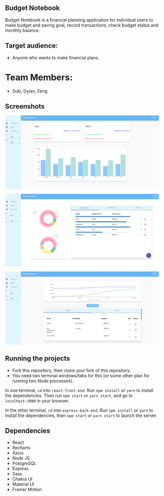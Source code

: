 ## Budget Notebook

Budget Notebook is a financial planning application for individual users to make budget and saving goal, record transactions, check budget status and monthly balance.

## Target audience:

* Anyone who wants to make financial plans.

# Team Members: 

* Suki, Dylan, Feng

## Screenshots
!["screenshot of the dashboard"](https://raw.githubusercontent.com/SophiaL1024/Budget-Notebook/main/react-front-end/public/img/DashboardScreenshot.png)

!["screenshot of the budget page"](https://raw.githubusercontent.com/SophiaL1024/Budget-Notebook/main/react-front-end/public/img/BudgetPage.png)

!["screenshot of the transaction page"](https://raw.githubusercontent.com/SophiaL1024/Budget-Notebook/main/react-front-end/public/img/TransactionPage.png)

## Running the projects

* Fork this repository, then clone your fork of this repository.
* You need two terminal windows/tabs for this (or some other plan for running two Node processes).

In one terminal, `cd` into `react-front-end`. Run `npm install` or `yarn` to install the dependencies. Then run `npm start` or `yarn start`, and go to `localhost:3000` in your browser.

In the other terminal, `cd` into `express-back-end`. Run `npm install` or `yarn` to install the dependencies, then `npm start` or `yarn start` to launch the server.

## Dependencies 

* React 
* Recharts
* Axios
* Node JS
* PostgreSQL
* Express
* Sass
* Chakra UI
* Material UI
* Framer Motion

